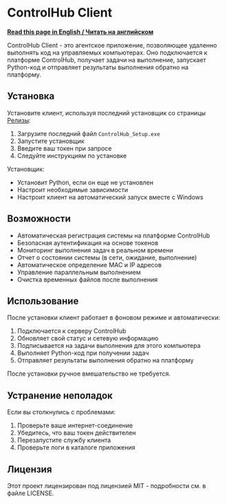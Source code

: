 # ControlHub Client

**[Read this page in English / Читать на английском](README.md)**

ControlHub Client - это агентское приложение, позволяющее удаленно выполнять код на управляемых компьютерах. Оно подключается к платформе ControlHub, получает задачи на выполнение, запускает Python-код и отправляет результаты выполнения обратно на платформу.

## Установка

Установите клиент, используя последний установщик со страницы [Релизы](https://github.com/control-hub/client/releases):

1. Загрузите последний файл `ControlHub_Setup.exe`
2. Запустите установщик
3. Введите ваш токен при запросе
4. Следуйте инструкциям по установке

Установщик:
- Установит Python, если он еще не установлен
- Настроит необходимые зависимости
- Настроит клиент на автоматический запуск вместе с Windows

## Возможности

- Автоматическая регистрация системы на платформе ControlHub
- Безопасная аутентификация на основе токенов
- Мониторинг выполнения задач в реальном времени
- Отчет о состоянии системы (в сети, ожидание, выполнение)
- Автоматическое определение MAC и IP адресов
- Управление параллельным выполнением
- Очистка временных файлов после выполнения

## Использование

После установки клиент работает в фоновом режиме и автоматически:

1. Подключается к серверу ControlHub
2. Обновляет свой статус и сетевую информацию
3. Подписывается на задачи выполнения для этого компьютера
4. Выполняет Python-код при получении задач
5. Отправляет результаты выполнения обратно на платформу

После установки ручное вмешательство не требуется.

## Устранение неполадок

Если вы столкнулись с проблемами:

1. Проверьте ваше интернет-соединение
2. Убедитесь, что ваш токен действителен
3. Перезапустите службу клиента
4. Проверьте логи в каталоге приложения

## Лицензия

Этот проект лицензирован под лицензией MIT - подробности см. в файле LICENSE.